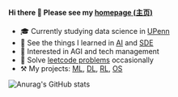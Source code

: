 #### Hi there 👋 Please see my [homepage (主页)](https://realliyifei.github.io)

- 🎓 Currently studying data science in [UPenn](https://www.upenn.edu)
- 🎒 See the things I learned in [AI](https://github.com/realliyifei/Everything-about-AI) and [SDE](https://github.com/realliyifei/Everything-about-SDE)
- 🧠 Interested in AGI and tech management
- 📒 Solve [leetcode problems](https://app.gitbook.com/@realliyifei/s/leetcode/v/main/) occasionally
- ⚒️ My projects: [ML](https://github.com/realliyifei/ML-Project-Hotel-Cancellation-Prediction), [DL](https://github.com/realliyifei/DL-Project-Shopee-Product-Match), [RL](https://github.com/realliyifei/RL-Project-RL-in-Computer-System), [OS](https://github.com/realliyifei/Linux-File-System-Demo)

![Anurag's GitHub stats](https://github-readme-stats.vercel.app/api?username=realliyifei&theme=radical&show_icons=true&bg_color=00000000)
